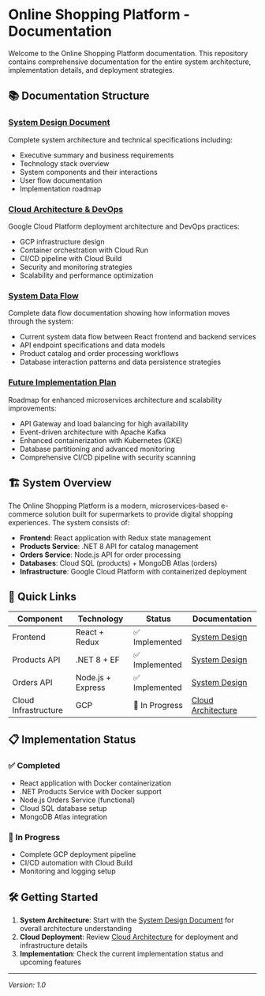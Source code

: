 # Online Shopping Platform - Documentation

Welcome to the Online Shopping Platform documentation. This repository contains comprehensive documentation for the entire system architecture, implementation details, and deployment strategies.

## 📚 Documentation Structure

### [System Design Document](./system-design.md)
Complete system architecture and technical specifications including:
- Executive summary and business requirements
- Technology stack overview
- System components and their interactions
- User flow documentation
- Implementation roadmap

### [Cloud Architecture & DevOps](./cloud-architecture.md)
Google Cloud Platform deployment architecture and DevOps practices:
- GCP infrastructure design
- Container orchestration with Cloud Run
- CI/CD pipeline with Cloud Build
- Security and monitoring strategies
- Scalability and performance optimization

### [System Data Flow](./system_data_flow.md)
Complete data flow documentation showing how information moves through the system:
- Current system data flow between React frontend and backend services
- API endpoint specifications and data models
- Product catalog and order processing workflows
- Database interaction patterns and data persistence strategies

### [Future Implementation Plan](./future-implemenrtion.md)
Roadmap for enhanced microservices architecture and scalability improvements:
- API Gateway and load balancing for high availability
- Event-driven architecture with Apache Kafka
- Enhanced containerization with Kubernetes (GKE)
- Database partitioning and advanced monitoring
- Comprehensive CI/CD pipeline with security scanning

## 🏗️ System Overview

The Online Shopping Platform is a modern, microservices-based e-commerce solution built for supermarkets to provide digital shopping experiences. The system consists of:

- **Frontend**: React application with Redux state management
- **Products Service**: .NET 8 API for catalog management
- **Orders Service**: Node.js API for order processing
- **Databases**: Cloud SQL (products) + MongoDB Atlas (orders)
- **Infrastructure**: Google Cloud Platform with containerized deployment

## 🚀 Quick Links

| Component | Technology | Status | Documentation |
|-----------|------------|---------|---------------|
| Frontend | React + Redux | ✅ Implemented | [System Design](./system-design.md#client-application-react--redux) |
| Products API | .NET 8 + EF | ✅ Implemented | [System Design](./system-design.md#products-service-net-8) |
| Orders API | Node.js + Express | ✅ Implemented | [System Design](./system-design.md#orders-service-nodejs) |
| Cloud Infrastructure | GCP | 🔄 In Progress | [Cloud Architecture](./cloud-architecture.md) |

## 📋 Implementation Status

### ✅ Completed
- React application with Docker containerization
- .NET Products Service with Docker support
- Node.js Orders Service (functional)
- Cloud SQL database setup
- MongoDB Atlas integration

### 🔄 In Progress
- Complete GCP deployment pipeline
- CI/CD automation with Cloud Build
- Monitoring and logging setup

## 🛠️ Getting Started

1. **System Architecture**: Start with the [System Design Document](./system-design.md) for overall architecture understanding
2. **Cloud Deployment**: Review [Cloud Architecture](./cloud-architecture.md) for deployment and infrastructure details
3. **Implementation**: Check the current implementation status and upcoming features

---

*Version: 1.0*